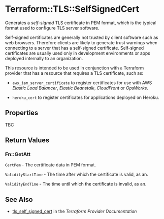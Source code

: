 # Terraform::TLS::SelfSignedCert

Generates a *self-signed* TLS certificate in PEM format, which is the typical
format used to configure TLS server software.

Self-signed certificates are generally not trusted by client software such
as web browsers. Therefore clients are likely to generate trust warnings when
connecting to a server that has a self-signed certificate. Self-signed certificates
are usually used only in development environments or apps deployed internally
to an organization.

This resource is intended to be used in conjunction with a Terraform provider
that has a resource that requires a TLS certificate, such as:

* ``aws_iam_server_certificate`` to register certificates for use with AWS *Elastic
Load Balancer*, *Elastic Beanstalk*, *CloudFront* or *OpsWorks*.

* ``heroku_cert`` to register certificates for applications deployed on Heroku.

## Properties

TBC

## Return Values

### Fn::GetAtt

`CertPem` - The certificate data in PEM format.

`ValidityStartTime` - The time after which the certificate is valid, as an.

`ValidityEndTime` - The time until which the certificate is invalid, as an.

## See Also

* [tls_self_signed_cert](https://www.terraform.io/docs/providers/tls/r/self_signed_cert.html) in the _Terraform Provider Documentation_